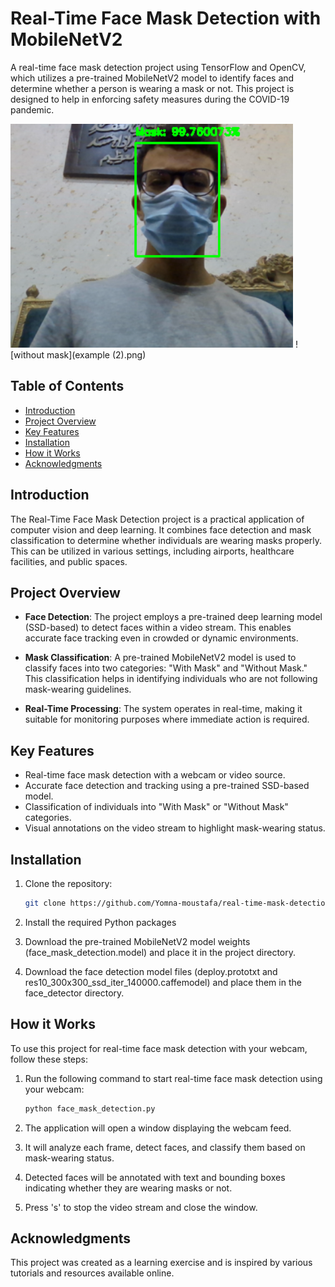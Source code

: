 # Real-Time Face Mask Detection with MobileNetV2

A real-time face mask detection project using TensorFlow and OpenCV, which utilizes a pre-trained MobileNetV2 model to identify faces and determine whether a person is wearing a mask or not. This project is designed to help in enforcing safety measures during the COVID-19 pandemic.

![mask](example(1).png)
![without mask](example (2).png)


## Table of Contents

- [Introduction](#introduction)
- [Project Overview](#project-overview)
- [Key Features](#key-features)
- [Installation](#installation)
- [How it Works](#how-it-works)
- [Acknowledgments](#acknowledgments)

## Introduction

The Real-Time Face Mask Detection project is a practical application of computer vision and deep learning. It combines face detection and mask classification to determine whether individuals are wearing masks properly. This can be utilized in various settings, including airports, healthcare facilities, and public spaces.

## Project Overview

- **Face Detection**: The project employs a pre-trained deep learning model (SSD-based) to detect faces within a video stream. This enables accurate face tracking even in crowded or dynamic environments.

- **Mask Classification**: A pre-trained MobileNetV2 model is used to classify faces into two categories: "With Mask" and "Without Mask." This classification helps in identifying individuals who are not following mask-wearing guidelines.

- **Real-Time Processing**: The system operates in real-time, making it suitable for monitoring purposes where immediate action is required.

## Key Features

- Real-time face mask detection with a webcam or video source.
- Accurate face detection and tracking using a pre-trained SSD-based model.
- Classification of individuals into "With Mask" or "Without Mask" categories.
- Visual annotations on the video stream to highlight mask-wearing status.

## Installation

1. Clone the repository:

   ```bash
   git clone https://github.com/Yomna-moustafa/real-time-mask-detection.git
2. Install the required Python packages   
3. Download the pre-trained MobileNetV2 model weights (face_mask_detection.model) and place it in the project directory.
4. Download the face detection model files (deploy.prototxt and res10_300x300_ssd_iter_140000.caffemodel) and place them in the face_detector directory.

## How it Works

To use this project for real-time face mask detection with your webcam, follow these steps:

1. Run the following command to start real-time face mask detection using your webcam:

   ```bash
   python face_mask_detection.py  
2. The application will open a window displaying the webcam feed.
3. It will analyze each frame, detect faces, and classify them based on mask-wearing status.
4. Detected faces will be annotated with text and bounding boxes indicating whether they are wearing masks or not.
5. Press 's' to stop the video stream and close the window.


## Acknowledgments

This project was created as a learning exercise and is inspired by various tutorials and resources available online.

